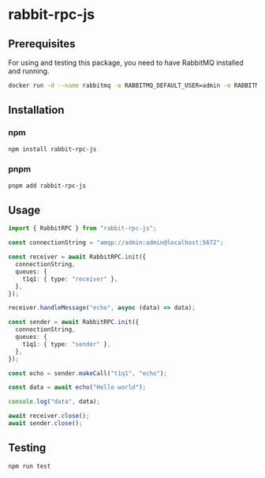 # rabbit-rpc-js

## Prerequisites

For using and testing this package, you need to have RabbitMQ installed and running.

```bash
docker run -d --name rabbitmq -e RABBITMQ_DEFAULT_USER=admin -e RABBITMQ_DEFAULT_PASS=admin -p 5672:5672 -p 15672:15672 rabbitmq:4.0-management
```

## Installation

### npm

```bash
npm install rabbit-rpc-js
```

### pnpm

```bash
pnpm add rabbit-rpc-js
```

## Usage

```ts
import { RabbitRPC } from "rabbit-rpc-js";

const connectionString = "amqp://admin:admin@localhost:5672";

const receiver = await RabbitRPC.init({
  connectionString,
  queues: {
    t1q1: { type: "receiver" },
  },
});

receiver.handleMessage("echo", async (data) => data);

const sender = await RabbitRPC.init({
  connectionString,
  queues: {
    t1q1: { type: "sender" },
  },
});

const echo = sender.makeCall("t1q1", "echo");

const data = await echo("Hello world");

console.log("data", data);

await receiver.close();
await sender.close();
```

## Testing

```bash
npm run test
```
